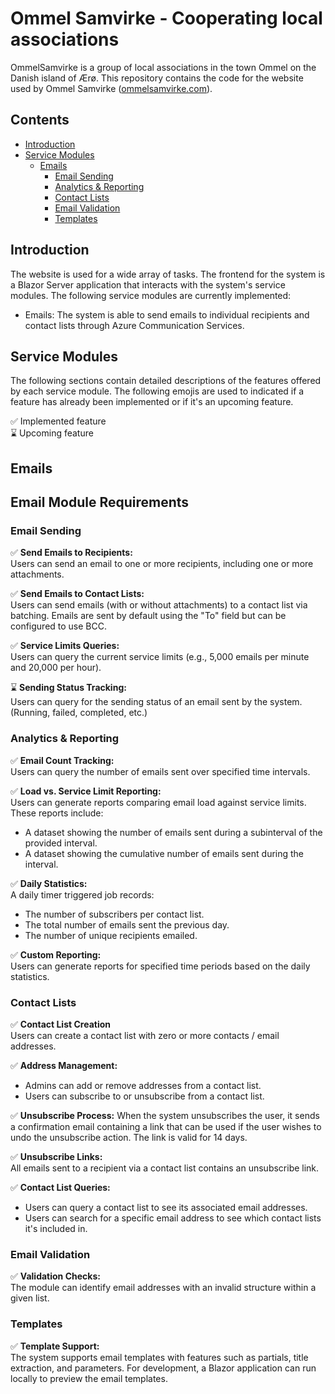 # Ommel Samvirke - Cooperating local associations
OmmelSamvirke is a group of local associations in the town Ommel on the Danish island of Ærø. This repository contains the code for the website used by Ommel Samvirke ([ommelsamvirke.com](https://ommelsamvirke.com)).

## Contents
- [Introduction](#introduction)
- [Service Modules](#service-modules)
  - [Emails](#emails)
    - [Email Sending](#email-sending)
    - [Analytics & Reporting](#analytics--reporting)
    - [Contact Lists](#contact-lists)
    - [Email Validation](#email-validation)
    - [Templates](#templates)

## Introduction
The website is used for a wide array of tasks. The frontend for the system is a Blazor Server application that interacts with the system's service modules. The following service modules are currently implemented:
- Emails: The system is able to send emails to individual recipients and contact lists through Azure Communication Services.

## Service Modules
The following sections contain detailed descriptions of the features offered by each service module. The following emojis are used to indicated if a feature has already been implemented or if it's an upcoming feature. 

✅ Implemented feature <br>
⌛ Upcoming feature 

## Emails

## Email Module Requirements

### Email Sending
✅ **Send Emails to Recipients:**  
Users can send an email to one or more recipients, including one or more attachments.

✅ **Send Emails to Contact Lists:**  
Users can send emails (with or without attachments) to a contact list via batching. Emails are sent by default using the "To" field but can be configured to use BCC.

✅ **Service Limits Queries:**  
Users can query the current service limits (e.g., 5,000 emails per minute and 20,000 per hour).

⌛ **Sending Status Tracking:**  
Users can query for the sending status of an email sent by the system. (Running, failed, completed, etc.)

### Analytics & Reporting
✅ **Email Count Tracking:**  
Users can query the number of emails sent over specified time intervals.

✅ **Load vs. Service Limit Reporting:**  
Users can generate reports comparing email load against service limits. These reports include:
- A dataset showing the number of emails sent during a subinterval of the provided interval.
- A dataset showing the cumulative number of emails sent during the interval.

✅ **Daily Statistics:**  
A daily timer triggered job records:
- The number of subscribers per contact list.
- The total number of emails sent the previous day.
- The number of unique recipients emailed.

✅ **Custom Reporting:**  
Users can generate reports for specified time periods based on the daily statistics.

### Contact Lists
✅ **Contact List Creation**  
Users can create a contact list with zero or more contacts / email addresses.

✅ **Address Management:**  
- Admins can add or remove addresses from a contact list.
- Users can subscribe to or unsubscribe from a contact list.

✅ **Unsubscribe Process:**
When the system unsubscribes the user, it sends a confirmation email containing a link that can be used if the user wishes to undo the unsubscribe action. The link is valid for 14 days.

✅ **Unsubscribe Links:**  
All emails sent to a recipient via a contact list contains an unsubscribe link. 

✅ **Contact List Queries:**  
- Users can query a contact list to see its associated email addresses.
- Users can search for a specific email address to see which contact lists it's included in.

### Email Validation
✅ **Validation Checks:**  
The module can identify email addresses with an invalid structure within a given list.

### Templates
✅ **Template Support:**  
The system supports email templates with features such as partials, title extraction, and parameters. For development, a Blazor application can run locally to preview the email templates.
